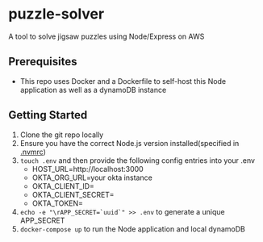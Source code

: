 # puzzle-solver
A tool to solve jigsaw puzzles using Node/Express on AWS

## Prerequisites
- This repo uses Docker and a Dockerfile to self-host this Node application as well as a dynamoDB instance
## Getting Started
1. Clone the git repo locally
1. Ensure you have the correct Node.js version installed(specified in [.nvmrc](.nvmrc))
1. ```touch .env``` and then provide the following config entries into your .env
    - HOST_URL=http://localhost:3000
    - OKTA_ORG_URL=your okta instance
    - OKTA_CLIENT_ID=
    - OKTA_CLIENT_SECRET=
    - OKTA_TOKEN=
1. ```echo -e "\rAPP_SECRET=`uuid`" >> .env``` to generate a unique APP_SECRET
1. ```docker-compose up``` to run the Node application and local dynamoDB
